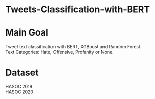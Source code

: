 # Tweets-Classification-with-BERT

# Main Goal  
Tweet text classification with BERT, XGBoost and Random Forest.  
Text Categories: Hate, Offensive, Profanity or None.  

# Dataset  
HASOC 2019  
HASOC 2020  

